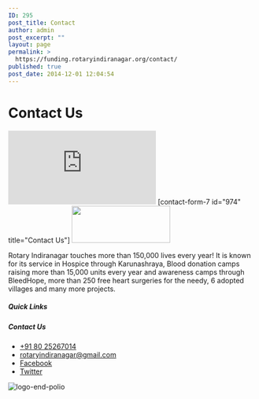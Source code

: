 ```yaml
---
ID: 295
post_title: Contact
author: admin
post_excerpt: ""
layout: page
permalink: >
  https://funding.rotaryindiranagar.org/contact/
published: true
post_date: 2014-12-01 12:04:54
---
```

<h1>Contact Us</h1>
<iframe frameborder="0" scrolling="no" marginheight="0" marginwidth="0" src="https://maps.google.com/maps?q=Rotary%20Club%20Indiranagar&amp;t=m&amp;z=13&amp;output=embed&amp;iwloc=near" aria-label="Rotary Club Indiranagar"></iframe>
[contact-form-7 id="974" title="Contact Us"]
<img width="200" height="75" src="https://funding.rotaryindiranagar.org/wp-content/uploads/2019/03/rotary-logo.png" alt="">

Rotary Indiranagar touches more than 150,000 lives every year! It is known for its service in Hospice through Karunashraya, Blood donation camps raising more than 15,000 units every year and awareness camps through BleedHope, more than 250 free heart surgeries for the needy, 6 adopted villages and many more projects.
<h5>Quick Links</h5>
<h5>Contact Us</h5>
<ul>
 	<li>
					<a href="tel:+91 80 25267014">
+91 80 25267014
</a></li>
 	<li>
					<a href="mailto:rotaryindiranagar@gmail.com">
rotaryindiranagar@gmail.com
</a></li>
 	<li>
					<a href="https://www.facebook.com/groups/122507691097136/">
Facebook
</a></li>
 	<li>
					<a href="https://twitter.com/RotaryBLR_INgr">
Twitter
</a></li>
</ul>
<img src="https://funding.rotaryindiranagar.org/wp-content/uploads/elementor/thumbs/logo-end-polio-o7njmos4v9vv2mchf0tnudurj12sqyznc2hwu8bv5g.png" title="logo-end-polio" alt="logo-end-polio">